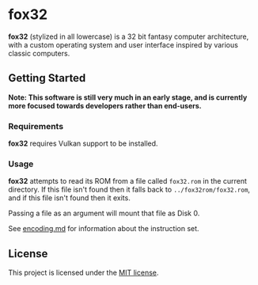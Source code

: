 # fox32

**fox32** (stylized in all lowercase) is a 32 bit fantasy computer architecture, with a custom operating system and user interface inspired by various classic computers.

## Getting Started

**Note: This software is still very much in an early stage, and is currently more focused towards developers rather than end-users.**

### Requirements

**fox32** requires Vulkan support to be installed.

### Usage

**fox32** attempts to read its ROM from a file called `fox32.rom` in the current directory. If this file isn't found then it falls back to `../fox32rom/fox32.rom`, and if this file isn't found then it exits.

Passing a file as an argument will mount that file as Disk 0.

See [encoding.md](encoding.md) for information about the instruction set.

## License
This project is licensed under the [MIT license](LICENSE).